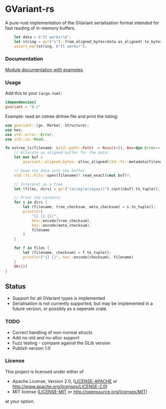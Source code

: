 GVariant-rs
===========

A pure-rust implementation of the GVariant serialisation format intended for
fast reading of in-memory buffers.

```rust
    let data = b"It works!\0";
    let string = gv!("s")::from_aligned_bytes(data.as_aligned).to_bytes();
    assert_eq!(string, b"It works!");
```

### Documentation

[Module documentation with examples](https://docs.rs/gvariant).

### Usage

Add this to your `Cargo.toml`:

```toml
[dependencies]
gvariant = "0.1"
```

Example: read an ostree dirtree file and print the listing:

```rust
use gvariant::{gv, Marker, Structure};
use hex;
use std::error::Error;
use std::io::Read;

fn ostree_ls(filename: &std::path::Path) -> Result<(), Box<dyn Error>> {
    // Allocate an aligned buffer for the data:
    let mut buf =
        gvariant::aligned_bytes::alloc_aligned(std::fs::metadata(filename)?.len() as usize);

    // Read the data into the buffer
    std::fs::File::open(filename)?.read_exact(&mut buf)?;

    // Interpret as a tree
    let (files, dirs) = gv!("(a(say)a(sayay))").cast(&buf).to_tuple();

    // Print the contents
    for s in dirs {
        let (filename, tree_checksum, meta_checksum) = s.to_tuple();
        println!(
            "{} {} {}/",
            hex::encode(tree_checksum),
            hex::encode(meta_checksum),
            filename
        )
    }

    for f in files {
        let (filename, checksum) = f.to_tuple();
        println!("{} {}", hex::encode(checksum), filename)
    }
    Ok(())
}
```

## Status

* Support for all GVariant types is implemented
* Serialisation is not currently supported, but may be implemented in a future
  version, or possibly as a seperate crate.

### TODO

* Correct handling of non-normal structs
* Add no-std and no-alloc support
* Fuzz testing - compare against the GLib version
* Publish version 1.0

### License

This project is licensed under either of

 * Apache License, Version 2.0, ([LICENSE-APACHE](LICENSE-APACHE) or
   http://www.apache.org/licenses/LICENSE-2.0)
 * MIT license ([LICENSE-MIT](LICENSE-MIT) or
   http://opensource.org/licenses/MIT)

at your option.